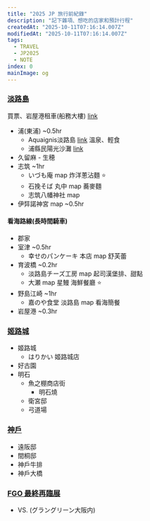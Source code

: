 ```yaml
---
title: "2025 JP 旅行前紀錄"
description: "記下雜項、想吃的店家和預計行程"
createdAt: "2025-10-11T07:16:14.007Z"
modifiedAt: "2025-10-11T07:16:14.007Z"
tags:
  - TRAVEL
  - JP2025
  - NOTE
index: 0
mainImage: og
---
```


### [淡路島](#awaji-shima)

買票、岩屋港租車(船務大樓) [link](https://www.wayfarer.idv.tw/Japan/Japan2016/0411.htm)

- 浦(東浦) ~0.5hr
  - Aquaignis淡路島 [link](https://matcha-jp.com/tw/15476) 溫泉、輕食
  - 浦縣民陽光沙灘 [link](https://matcha-jp.com/tw/20192)
- 久留麻
  -️ 生穂
- 志筑 ~1hr
  - いづも庵 map 炸洋蔥沾麵 ⭐️
  - 石挽そば 丸中 map 蕎麥麵
  - 志筑八幡神社 map
- 伊弉諾神宮 map ~0.5hr

#### 看海路線(長時間騎車)

- 郡家
- 室津 ~0.5hr
  - 幸せのパンケーキ 本店 map 舒芙蕾
- 育波橋 ~0.2hr
  - 淡路島チーズ工房 map 起司漢堡排、甜點
  - 大瀬 map 星鰻 海鮮餐廳 ⭐️
- 野島江崎 ~1hr
  - 嘉のや食堂 淡路島 map 看海簡餐
- 岩屋港 ~0.3hr

### [姬路城](#himeji-castle)

- 姬路城
  - はりかい 姬路城店
- 好古園
- 明石
  - 魚之棚商店街
    - 明石燒
  - 衛宮邸
  - 弓道場

### [神戶](#kobe-shi)

- 遠阪邸
- 間桐邸
- 神戶牛排
- 神戶大橋

### [FGO 最終再臨展](#fgo-expo)

- VS. (グラングリーン大阪内)
